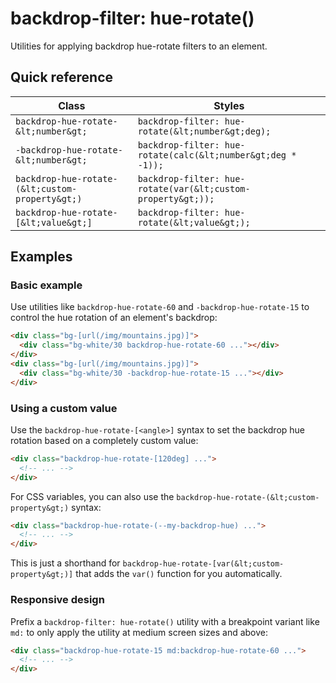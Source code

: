 # backdrop-filter: hue-rotate()

Utilities for applying backdrop hue-rotate filters to an element.


## Quick reference

| Class | Styles |
|---|---|
| `backdrop-hue-rotate-&lt;number&gt;` | `backdrop-filter: hue-rotate(&lt;number&gt;deg);` |
| `-backdrop-hue-rotate-&lt;number&gt;` | `backdrop-filter: hue-rotate(calc(&lt;number&gt;deg * -1));` |
| `backdrop-hue-rotate-(&lt;custom-property&gt;)` | `backdrop-filter: hue-rotate(var(&lt;custom-property&gt;));` |
| `backdrop-hue-rotate-[&lt;value&gt;]` | `backdrop-filter: hue-rotate(&lt;value&gt;);` |

## Examples

### Basic example

Use utilities like `backdrop-hue-rotate-60` and `-backdrop-hue-rotate-15` to control the hue rotation of an element's backdrop:

```html
<div class="bg-[url(/img/mountains.jpg)]">
  <div class="bg-white/30 backdrop-hue-rotate-60 ..."></div>
</div>
<div class="bg-[url(/img/mountains.jpg)]">
  <div class="bg-white/30 -backdrop-hue-rotate-15 ..."></div>
</div>
```

### Using a custom value

Use the `backdrop-hue-rotate-[<angle>]` syntax to set the backdrop hue rotation based on a completely custom value:

```html
<div class="backdrop-hue-rotate-[120deg] ...">
  <!-- ... -->
</div>
```

For CSS variables, you can also use the `backdrop-hue-rotate-(&lt;custom-property&gt;)` syntax:

```html
<div class="backdrop-hue-rotate-(--my-backdrop-hue) ...">
  <!-- ... -->
</div>
```

This is just a shorthand for `backdrop-hue-rotate-[var(&lt;custom-property&gt;)]` that adds the `var()` function for you automatically.

### Responsive design

Prefix a `backdrop-filter: hue-rotate()` utility with a breakpoint variant like `md:` to only apply the utility at medium screen sizes and above:

```html
<div class="backdrop-hue-rotate-15 md:backdrop-hue-rotate-60 ...">
  <!-- ... -->
</div>
```

